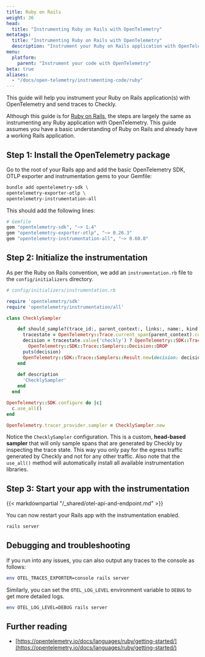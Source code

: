 ```yaml
---
title: Ruby on Rails
weight: 36
head:
  title: "Instrumenting Ruby on Rails with OpenTelemetry"
metatags:
  title: "Instrumenting Ruby on Rails with OpenTelemetry"
  description: "Instrument your Ruby on Rails application with OpenTelemetry and send traces to Checkly."
menu:
  platform:
    parent: "Instrument your code with OpenTelemetry"
beta: true
aliases:
  - "/docs/open-telemetry/instrumenting-code/ruby"
---
```


This guide will help you instrument your Ruby on Rails application(s) with OpenTelemetry and send traces to Checkly.
<!--more-->
Although this guide is for [Ruby on Rails](https://rubyonrails.org/), the steps are largely the same as instrumenting 
any Ruby application with OpenTelemetry. This guide assumes you have a basic understanding of Ruby on Rails and already 
have a working Rails application.

## Step 1: Install the OpenTelemetry package

Go to the root of your Rails app and add the basic OpenTelemetry SDK, OTLP exporter and instrumentation gems to your Gemfile:

```bash
bundle add opentelemetry-sdk \
opentelemetry-exporter-otlp \
opentelemetry-instrumentation-all
```

This should add the following lines:
```ruby
# Gemfile
gem "opentelemetry-sdk", "~> 1.4"
gem "opentelemetry-exporter-otlp", "~> 0.26.3"
gem "opentelemetry-instrumentation-all", "~> 0.60.0"
```

## Step 2: Initialize the instrumentation

As per the Ruby on Rails convention, we add an `instrumentation.rb` file to the `config/initializers` directory.

```ruby
# config/initializers/instrumentation.rb

require 'opentelemetry/sdk'
require 'opentelemetry/instrumentation/all'

class ChecklySampler

    def should_sample?(trace_id:, parent_context:, links:, name:, kind:, attributes:)
      tracestate = OpenTelemetry::Trace.current_span(parent_context).context.tracestate
      decision = tracestate.value('checkly') ? OpenTelemetry::SDK::Trace::Samplers::Decision::RECORD_AND_SAMPLE : 
        OpenTelemetry::SDK::Trace::Samplers::Decision::DROP
      puts(decision)  
      OpenTelemetry::SDK::Trace::Samplers::Result.new(decision: decision, attributes: {}, tracestate: tracestate)
    end
  
    def description
      'ChecklySampler'
    end
  end

OpenTelemetry::SDK.configure do |c|
  c.use_all()
end

OpenTelemetry.tracer_provider.sampler = ChecklySampler.new
```
Notice the `ChecklySampler` configuration. This is a custom, **head-based sampler** that will only sample spans that 
are generated by Checkly by inspecting the trace state. This way you only pay for the egress traffic generated by Checkly 
and not for any other traffic. Also note that the `use_all()` method will automatically install all available 
instrumentation libraries.

## Step 3: Start your app with the instrumentation

{{< markdownpartial "/_shared/otel-api-and-endpoint.md" >}}

You can now restart your Rails app with the instrumentation enabled.

```bash
rails server
```

## Debugging and troubleshooting

If you run into any issues, you can also output any traces to the console as follows:

```bash
env OTEL_TRACES_EXPORTER=console rails server
```

Similarly, you can set the `OTEL_LOG_LEVEL` environment variable to `DEBUG` to get more detailed logs.

```bash
env OTEL_LOG_LEVEL=DEBUG rails server
```

## Further reading

- [https://opentelemetry.io/docs/languages/ruby/getting-started/](https://opentelemetry.io/docs/languages/ruby/getting-started/)
